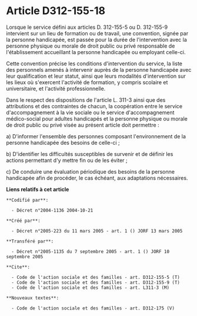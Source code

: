 # Article D312-155-18

Lorsque le service défini aux articles D. 312-155-5 ou D. 312-155-9 intervient sur un lieu de formation ou de travail, une
convention, signée par la personne handicapée, est passée pour la durée de l'intervention avec la personne physique ou morale
de droit public ou privé responsable de l'établissement accueillant la personne handicapée ou employant celle-ci.

Cette convention précise les conditions d'intervention du service, la liste des personnels amenés à intervenir auprès de la
personne handicapée avec leur qualification et leur statut, ainsi que leurs modalités d'intervention sur les lieux où
s'exercent l'activité de formation, y compris scolaire et universitaire, et l'activité professionnelle.

Dans le respect des dispositions de l'article L. 311-3 ainsi que des attributions et des contraintes de chacun, la
coopération entre le service d'accompagnement à la vie sociale ou le service d'accompagnement médico-social pour adultes
handicapés et la personne physique ou morale de droit public ou privé visée au présent article doit permettre :

a) D'informer l'ensemble des personnes composant l'environnement de la personne handicapée des besoins de celle-ci ;

b) D'identifier les difficultés susceptibles de survenir et de définir les actions permettant d'y mettre fin ou de les
éviter ;

c) De conduire une évaluation périodique des besoins de la personne handicapée afin de procéder, le cas échéant, aux
adaptations nécessaires.

**Liens relatifs à cet article**

	**Codifié par**:

	  - Décret n°2004-1136 2004-10-21

	**Créé par**:

	  - Décret n°2005-223 du 11 mars 2005 - art. 1 () JORF 13 mars 2005

	**Transféré par**:

	  - Décret n°2005-1135 du 7 septembre 2005 - art. 1 () JORF 10 septembre 2005

	**Cite**:

	  - Code de l'action sociale et des familles - art. D312-155-5 (T)
	  - Code de l'action sociale et des familles - art. D312-155-9 (T)
	  - Code de l'action sociale et des familles - art. L311-3 (M)

	**Nouveaux textes**:

	  - Code de l'action sociale et des familles - art. D312-175 (V)

